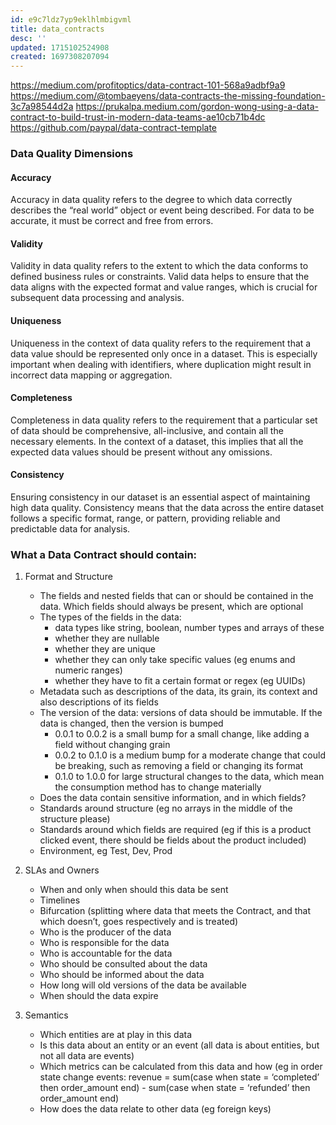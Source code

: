 ```yaml
---
id: e9c7ldz7yp9eklhlmbigvml
title: data_contracts
desc: ''
updated: 1715102524908
created: 1697308207094
---
```

https://medium.com/profitoptics/data-contract-101-568a9adbf9a9
https://medium.com/@tombaeyens/data-contracts-the-missing-foundation-3c7a98544d2a
https://prukalpa.medium.com/gordon-wong-using-a-data-contract-to-build-trust-in-modern-data-teams-ae10cb71b4dc
https://github.com/paypal/data-contract-template
### Data Quality Dimensions


#### Accuracy
Accuracy in data quality refers to the degree to which data correctly describes the “real world” object or event being described. For data to be accurate, it must be correct and free from errors.

#### Validity
Validity in data quality refers to the extent to which the data conforms to defined business rules or constraints. Valid data helps to ensure that the data aligns with the expected format and value ranges, which is crucial for subsequent data processing and analysis.


#### Uniqueness
Uniqueness in the context of data quality refers to the requirement that a data value should be represented only once in a dataset. This is especially important when dealing with identifiers, where duplication might result in incorrect data mapping or aggregation.

#### Completeness
Completeness in data quality refers to the requirement that a particular set of data should be comprehensive, all-inclusive, and contain all the necessary elements. In the context of a dataset, this implies that all the expected data values should be present without any omissions.

#### Consistency
Ensuring consistency in our dataset is an essential aspect of maintaining high data quality. Consistency means that the data across the entire dataset follows a specific format, range, or pattern, providing reliable and predictable data for analysis.

### What a Data Contract should contain:
1. Format and Structure
   - The fields and nested fields that can or should be contained in the data. Which fields should always be present, which are optional
   - The types of the fields in the data:
     - data types like string, boolean, number types and arrays of these
     - whether they are nullable
     - whether they are unique
     - whether they can only take specific values (eg enums and numeric ranges)
     - whether they have to fit a certain format or regex (eg UUIDs)
   - Metadata such as descriptions of the data, its grain, its context and also descriptions of its fields
   - The version of the data: versions of data should be immutable. If the data is changed, then the version is bumped
     - 0.0.1 to 0.0.2 is a small bump for a small change, like adding a field without changing grain
     - 0.0.2 to 0.1.0 is a medium bump for a moderate change that could be breaking, such as removing a field or changing its format
     - 0.1.0 to 1.0.0 for large structural changes to the data, which mean the consumption method has to change materially
   - Does the data contain sensitive information, and in which fields?
   - Standards around structure (eg no arrays in the middle of the structure please)
   - Standards around which fields are required (eg if this is a product clicked event, there should be fields about the product included)
   - Environment, eg Test, Dev, Prod

2. SLAs and Owners
   - When and only when should this data be sent
   - Timelines
   - Bifurcation (splitting where data that meets the Contract, and that which doesn’t, goes respectively and is treated)
   - Who is the producer of the data
   - Who is responsible for the data
   - Who is accountable for the data
   - Who should be consulted about the data
   - Who should be informed about the data
   - How long will old versions of the data be available
   - When should the data expire

3. Semantics
   - Which entities are at play in this data
   - Is this data about an entity or an event (all data is about entities, but not all data are events)
   - Which metrics can be calculated from this data and how (eg in order state change events: revenue = sum(case when state = ‘completed’ then order_amount end) - sum(case when state = ‘refunded’ then order_amount end)
   - How does the data relate to other data (eg foreign keys)

